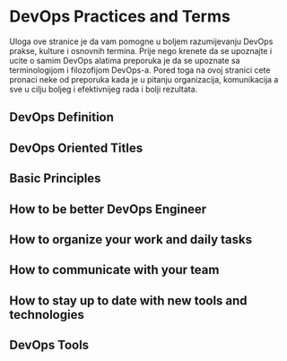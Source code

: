 # DevOps Practices and Terms

Uloga ove stranice je da vam pomogne u boljem razumijevanju DevOps prakse, kulture i osnovnih termina. Prije nego krenete da se upoznajte i ucite o samim DevOps alatima preporuka je da se upoznate sa terminologijom i filozofijom DevOps-a.  Pored toga na ovoj stranici cete pronaci neke od preporuka kada je u pitanju organizacija, komunikacija a sve u cilju boljeg i efektivnijeg rada i bolji rezultata. 

## DevOps Definition

## DevOps Oriented Titles

## Basic Principles 

## How to be better DevOps Engineer 

## How to organize your work and daily tasks

## How to communicate with your team

## How to stay up to date with new tools and technologies

## DevOps Tools

